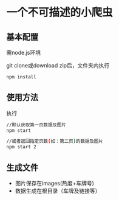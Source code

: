# 一个不可描述的小爬虫

## 基本配置

需node.js环境

git clone或download zip后，文件夹内执行

```bash
npm install
```

## 使用方法

执行

```bash
//默认获取第一页数据及图片
npm start

//或者返回指定页数(如：第二页)的数据及图片
npm start 2
```

## 生成文件

* 图片保存在images(热度+车牌号)
* 数据生成在根目录（车牌及链接等）